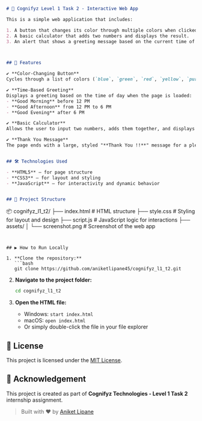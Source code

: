 ```markdown
# 🧮 Cognifyz Level 1 Task 2 - Interactive Web App

This is a simple web application that includes:

1. A button that changes its color through multiple colors when clicked.  
2. A basic calculator that adds two numbers and displays the result.  
3. An alert that shows a greeting message based on the current time of day.



## 📌 Features

✔️ **Color-Changing Button**  
Cycles through a list of colors (`blue`, `green`, `red`, `yellow`, `purple`, `orange`) every time you click the button.

✔️ **Time-Based Greeting**  
Displays a greeting based on the time of day when the page is loaded:
- **Good Morning** before 12 PM  
- **Good Afternoon** from 12 PM to 6 PM  
- **Good Evening** after 6 PM

✔️ **Basic Calculator**  
Allows the user to input two numbers, adds them together, and displays the result on the screen.

✔️ **Thank You Message**  
The page ends with a large, styled "**Thank You !!**" message for a pleasant closing.


## 🛠️ Technologies Used

- **HTML5** — for page structure  
- **CSS3** — for layout and styling  
- **JavaScript** — for interactivity and dynamic behavior


## 📁 Project Structure

```

📦 cognifyz\_l1\_t2/
├── index.html          # HTML structure
├── style.css           # Styling for layout and design
├── script.js           # JavaScript logic for interactions
├── assets/
│   └── screenshot.png  # Screenshot of the web app

````


## ▶️ How to Run Locally

1. **Clone the repository:**
   ```bash
   git clone https://github.com/aniketlipane45/cognifyz_l1_t2.git
````

2. **Navigate to the project folder:**

   ```bash
   cd cognifyz_l1_t2
   ```

3. **Open the HTML file:**

   * Windows: `start index.html`
   * macOS: `open index.html`
   * Or simply double-click the file in your file explorer



## 📄 License

This project is licensed under the [MIT License](LICENSE).



## 🙌 Acknowledgement

This project is created as part of **Cognifyz Technologies - Level 1 Task 2** internship assignment.



> Built with ❤️ by [Aniket Lipane](https://github.com/aniketlipane45)
